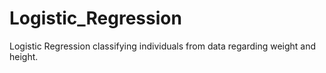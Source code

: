 # Logistic_Regression
Logistic Regression classifying individuals from data regarding weight and height.

